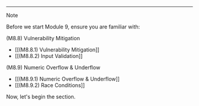 - - -

> [!Note]
> Before we start Module 9, ensure you are familiar with:
> 
> (M8.8) Vulnerability Mitigation  
> - [[(M8.8.1) Vulnerability Mitigation]]
> - [[(M8.8.2) Input Validation]]
> 
> (M8.9) Numeric Overflow & Underflow
> - [[(M8.9.1) Numeric Overflow & Underflow]]
> - [[(M8.9.2) Race Conditions]]

Now, let's begin the section.